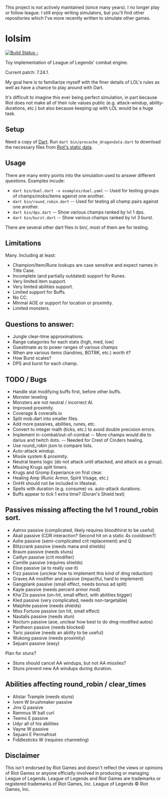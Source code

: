 This project is not actively maintained (since many years).  I no longer
play or follow league.  I still enjoy writing simulators, but
you'll find other repositories which I've more recently written
to simulate other games.

lolsim
======

[![Build Status -](https://travis-ci.org/eseidel/lolsim.svg?branch=master)](https://travis-ci.org/eseidel/lolsim)

Toy implementation of League of Legends' combat engine.

Current patch: 7.24.1.

My goal here is to familiarize myself with the finer details of LOL's rules as
well as have a chance to play around with Dart.

It's difficult to imagine this ever being perfect simulation, in part because
Riot does not make all of their rule values public (e.g. attack-windup,
ability-durations, etc.) but also because keeping up with LOL would be a huge
task.

## Setup
Need a copy of [Dart](https://www.dartlang.org/install).
Run `dart bin/precache_dragondata.dart` to download the necessary files from [Riot's static data](https://developer.riotgames.com/docs/static-data).

## Usage
There are many entry points into the simulation used to answer different questions.
Examples incude:
 - `dart bin/duel.dart -v examples/duel.yaml` -- Used for testing groups of champs/mobs/items against one another.
 - `dart bin/round_robin.dart` -- Used for testing all champ pairs against one another.
 - `dart bin/dps.dart` -- Show various champs ranked by lvl 1 dps.
 - `dart bin/burst.dart` -- Show various champs ranked by lvl 3 burst.

There are several other dart files in bin/, most of them are for testing.

## Limitations
Many.  Including at least:
 - Champion/Item/Rune lookups are case sensitive and expect names in Title Case.
 - Incomplete (and partially outdated) support for Runes.
 - Very limited item support.
 - Very limited abilities support.
 - Limited support for Buffs.
 - No CC.
 - Minmal AOE or support for location or proximity.
 - Limited monsters.

## Questions to answer:
- Jungle clear-time approximations.
- Range catagories for each stats (high, med, low)
- Guestimate as to power ranges of various champs
- When are various items (liandries, BOTRK, etc.) worth it?
- How Burst scales?
- DPS and burst for each champ.

## TODO / Bugs
- Handle stat modifying buffs first, before other buffs.
- Monster leveling
- Monsters are not neutral / incorrect AI.
- Improved proximity.
- Coverage & coveralls.io
- Split mob.dart into smaller files.
- Add more passives, abilities, runes, etc.
- Convert to integer math (ticks, etc.) to avoid double precision errors.
- Implement in-combat/out-of-combat
 -- More champs would die to darius and twitch dots.
 -- Needed for Crest of Cinders healing.
- Use round_robin json to compare lists.
- Auto-attack windup.
- Missle system & proximity.
- Neutral teams logic (do not attack until attacked, and attack as a group).
- Missing Krugs split timers.
- Krugs and Gromp Experiance on first clear.
- Healing Amp (Runic Armor, Spirit Visage, etc.)
- OnHit should not be included in lifesteal.
- Spells with duration (e.g. consume) vs. auto-attack durations.
- Buffs appear to tick 1 extra time?  (Doran's Shield test)


## Passives missing affecting the lvl 1 round_robin sort.
- Aatrox passive (complicated, likely requires bloodthirst to be useful)
- Akali passive (CDR interaction? Second hit on a static 4s cooldown?)
- Ashe passive (semi-complicated crit replacement) and Q
- Blitzcrank passive (needs mana and shields)
- Braum passive (needs stuns)
- Caitlyn passive (crit modifier)
- Camille passive (requires shields)
- Elise passive (ai to really use it)
- Fizz passive (unclear how to implement this kind of dmg reduction)
- Graves AA modifier and passive (impactful, hard to implement)
- Gangplank passive (small effect, needs bonus ad split)
- Kayle passive (needs percent armor mod)
- Kha'Zix passive (on-hit, small effect, with abilities bigger)
- Kled passive (very complicated, needs non-targetable)
- Malphite passive (needs shields)
- Miss Fortune passive (on hit, small effect)
- Nautalis passive (needs stun)
- Nocturn passive (aoe, unclear how best to do dmg-modified autos)
- Pantheon passive (needs blocked)
- Taric passive (needs an ability to be useful)
- Wukong passive (needs proximity)
- Sejuani passive (easy)

Plan for stuns?
- Stuns should cancel AA windups, but not AA missiles?
- Stuns prevent new AA windups during duration.

## Abilities affecting round_robin / clear_times
- Alistar Trample (needs stuns)
- Ivern W brushmaker passive
- Jinx Q passive
- Rammus W ball curl
- Teemo E passive
- Udyr all of his abilities
- Vayne W passive
- Sejuani E Permafrost
- Fiddlesticks W (requires channeling)

## Disclaimer
This isn't endorsed by Riot Games and doesn't reflect the views
or opinions of Riot Games or anyone officially involved in producing
or managing League of Legends. League of Legends and Riot Games are
trademarks or registered trademarks of Riot Games, Inc. League of
Legends © Riot Games, Inc.
